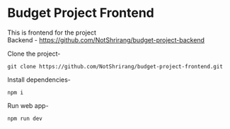 # Budget Project Frontend

This is frontend for the project
<br>
Backend - https://github.com/NotShrirang/budget-project-backend

Clone the project-

```
git clone https://github.com/NotShrirang/budget-project-frontend.git
```

Install dependencies-

```
npm i
```

Run web app-

```
npm run dev
```
